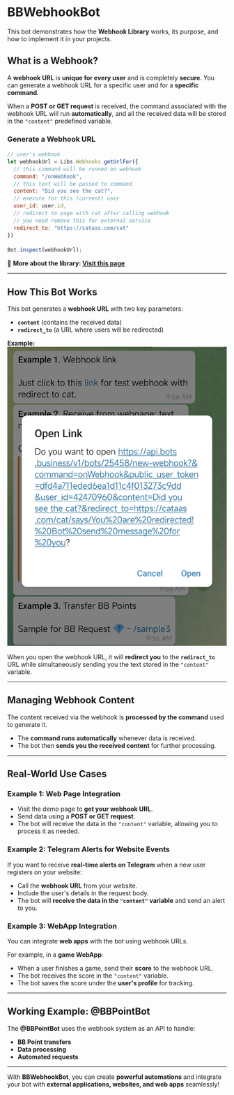 
# BBWebhookBot  

This bot demonstrates how the **Webhook Library** works, its purpose, and how to implement it in your projects.  

## What is a Webhook?  

A **webhook URL** is **unique for every user** and is completely **secure**. You can generate a webhook URL for a specific user and for a **specific command**.  

When a **POST or GET request** is received, the command associated with the webhook URL will run **automatically**, and all the received data will be stored in the `"content"` predefined variable.  

### Generate a Webhook URL  
```js
// user's webhook
let webhookUrl = Libs.Webhooks.getUrlFor({
  // this command will be runned on webhook
  command: "/onWebhook",
  // this text will be passed to command
  content: "Did you see the cat?",
  // execute for this (current) user
  user_id: user.id,
  // redirect to page with cat after calling webhook
  // you need remove this for external service
  redirect_to: "https://cataas.com/cat"
})

Bot.inspect(webhookUrl);
```

📖 **More about the library: [Visit this page](/libs/webhooks-lib.md)**  

---

## How This Bot Works  

This bot generates a **webhook URL** with two key parameters:  
- **`content`** (contains the received data)  
- **`redirect_to`** (a URL where users will be redirected)  

**Example:**  
![Image here](/.gitbook/assets/webhookBot.png)

When you open the webhook URL, it will **redirect you** to the **`redirect_to`** URL while simultaneously sending you the text stored in the `"content"` variable.  

---

## Managing Webhook Content  

The content received via the webhook is **processed by the command** used to generate it.  

- The **command runs automatically** whenever data is received.  
- The bot then **sends you the received content** for further processing.  

---

## Real-World Use Cases  

### Example 1: **Web Page Integration**  
- Visit the demo page to **get your webhook URL**.  
- Send data using a **POST or GET request**.  
- The bot will receive the data in the `"content"` variable, allowing you to process it as needed.  

### Example 2: **Telegram Alerts for Website Events**  
If you want to receive **real-time alerts on Telegram** when a new user registers on your website:  
- Call the **webhook URL** from your website.  
- Include the user's details in the request body.  
- The bot will **receive the data in the `"content"` variable** and send an alert to you.  

### Example 3: **WebApp Integration**  
You can integrate **web apps** with the bot using webhook URLs.  

For example, in a **game WebApp**:  
- When a user finishes a game, send their **score** to the webhook URL.  
- The bot receives the score in the `"content"` variable.  
- The bot saves the score under the **user's profile** for tracking.  

---

## Working Example: **@BBPointBot**  
The **@BBPointBot** uses the webhook system as an API to handle:  
- **BB Point transfers**  
- **Data processing**  
- **Automated requests**  

---

With **BBWebhookBot**, you can create **powerful automations** and integrate your bot with **external applications, websites, and web apps** seamlessly!
